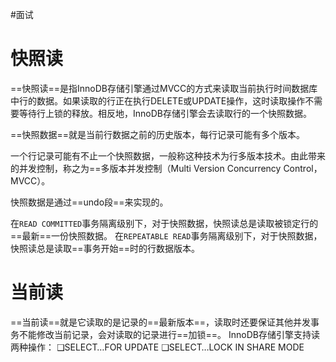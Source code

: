 #面试 
# 快照读
==快照读==是指InnoDB存储引擎通过MVCC的方式来读取当前执行时间数据库中行的数据。如果读取的行正在执行DELETE或UPDATE操作，这时读取操作不需要等待行上锁的释放。相反地，InnoDB存储引擎会去读取行的一个快照数据。

==快照数据==就是当前行数据之前的历史版本，每行记录可能有多个版本。

一个行记录可能有不止一个快照数据，一般称这种技术为行多版本技术。由此带来的并发控制，称之为==多版本并发控制（Multi Version Concurrency Control，MVCC）。

快照数据是通过==undo段==来实现的。

在`READ COMMITTED`事务隔离级别下，对于快照数据，快照读总是读取被锁定行的==最新==一份快照数据。
在`REPEATABLE READ`事务隔离级别下，对于快照数据，快照读总是读取==事务开始==时的行数据版本。
# 当前读
==当前读==就是它读取的是记录的==最新版本==，读取时还要保证其他并发事务不能修改当前记录，会对读取的记录进⾏==加锁==。
InnoDB存储引擎支持读两种操作：
❑SELECT…FOR UPDATE
❑SELECT…LOCK IN SHARE MODE

